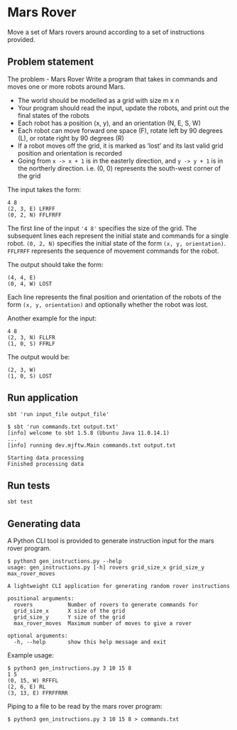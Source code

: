 # Mars Rover

Move a set of Mars rovers around according to a set of instructions provided.

## Problem statement

The problem - Mars Rover
Write a program that takes in commands and moves one or more robots around
Mars.

* The world should be modelled as a grid with size m x n
* Your program should read the input, update the robots, and print out the final states
of the robots
* Each robot has a position (x, y), and an orientation (N, E, S, W)
* Each robot can move forward one space (F), rotate left by 90 degrees (L), or rotate
right by 90 degrees (R)
* If a robot moves off the grid, it is marked as ‘lost’ and its last valid grid position and
orientation is recorded
* Going from `x -> x + 1` is in the easterly direction, and `y -> y + 1` is in the northerly
direction. i.e. (0, 0) represents the south-west corner of the grid

The input takes the form:

```
4 8
(2, 3, E) LFRFF
(0, 2, N) FFLFRFF
```

The first line of the input `'4 8'` specifies the size of the grid. The subsequent lines each
represent the initial state and commands for a single robot. `(0, 2, N)` specifies the initial state
of the form `(x, y, orientation)`. `FFLFRFF` represents the sequence of movement commands
for the robot.

The output should take the form:

```
(4, 4, E)
(0, 4, W) LOST
```

Each line represents the final position and orientation of the robots of the form `(x, y,
orientation)` and optionally whether the robot was lost.

Another example for the input:

```
4 8
(2, 3, N) FLLFR
(1, 0, S) FFRLF
```

The output would be:

```
(2, 3, W)
(1, 0, S) LOST
```
## Run application

```shell
sbt 'run input_file output_file'
```

```shell
$ sbt 'run commands.txt output.txt'
[info] welcome to sbt 1.5.8 (Ubuntu Java 11.0.14.1)
...
[info] running dev.mjftw.Main commands.txt output.txt

Starting data processing
Finished processing data

```

## Run tests

```shell
sbt test
```

## Generating data

A Python CLI tool is provided to generate instruction input for the mars rover program.

```shell
$ python3 gen_instructions.py --help
usage: gen_instructions.py [-h] rovers grid_size_x grid_size_y max_rover_moves

A lightweight CLI application for generating random rover instructions

positional arguments:
  rovers           Number of rovers to generate commands for
  grid_size_x      X size of the grid
  grid_size_y      Y size of the grid
  max_rover_moves  Maximum number of moves to give a rover

optional arguments:
  -h, --help       show this help message and exit
```

Example usage:

```shell
$ python3 gen_instructions.py 3 10 15 8
1 5
(0, 15, W) RFFFL
(2, 6, E) RL
(3, 13, E) FFRFFRRR
```

Piping to a file to be read by the mars rover program:

```shell
$ python3 gen_instructions.py 3 10 15 8 > commands.txt
```

